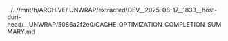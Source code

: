 ../..//mnt/h/ARCHIVE/.UNWRAP/extracted/DEV__2025-08-17__1833__host-duri-head/__UNWRAP/5086a2f2e0/CACHE_OPTIMIZATION_COMPLETION_SUMMARY.md